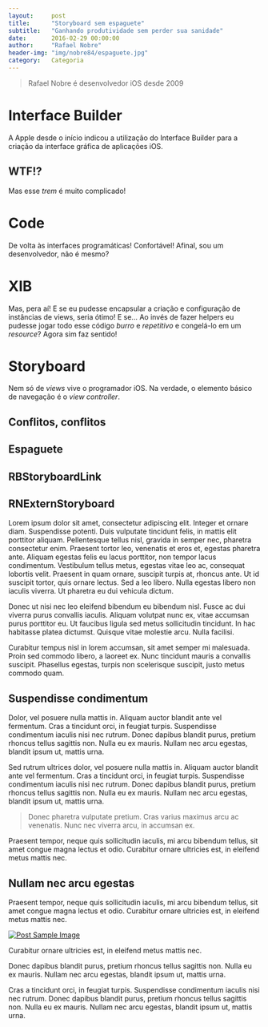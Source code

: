 ```yaml
---
layout:     post
title:      "Storyboard sem espaguete"
subtitle:   "Ganhando produtividade sem perder sua sanidade"
date:       2016-02-29 00:00:00
author:     "Rafael Nobre"
header-img: "img/nobre84/espaguete.jpg"
category:   Categoria
---
```


> Rafael Nobre é desenvolvedor iOS desde 2009

# Interface Builder

A Apple desde o início indicou a utilização do Interface Builder para a criação da interface gráfica de aplicações iOS.

## WTF!?

Mas esse *trem* é muito complicado!

# Code

De volta às interfaces programáticas! Confortável! Afinal, sou um desenvolvedor, não é mesmo?

# XIB

Mas, pera aí! E se eu pudesse encapsular a criação e configuração de instâncias de views, seria ótimo! E se... Ao invés de fazer helpers eu pudesse jogar todo esse código *burro* e *repetitivo* e congelá-lo em um *resource*? Agora sim faz sentido!

# Storyboard

Nem só de *views* vive o programador iOS. Na verdade, o elemento básico de navegação é o *view controller*.

## Conflitos, conflitos

## Espaguete

## RBStoryboardLink

## RNExternStoryboard



<p>Lorem ipsum dolor sit amet, consectetur adipiscing elit. Integer et ornare diam. Suspendisse potenti. Duis vulputate tincidunt felis, in mattis elit porttitor aliquam. Pellentesque tellus nisl, gravida in semper nec, pharetra consectetur enim. Praesent tortor leo, venenatis et eros et, egestas pharetra ante. Aliquam egestas felis eu lacus porttitor, non tempor lacus condimentum. Vestibulum tellus metus, egestas vitae leo ac, consequat lobortis velit. Praesent in quam ornare, suscipit turpis at, rhoncus ante. Ut id suscipit tortor, quis ornare lectus. Sed a leo libero. Nulla egestas libero non iaculis viverra. Ut pharetra eu dui vehicula dictum.</p>

<p>Donec ut nisi nec leo eleifend bibendum eu bibendum nisl. Fusce ac dui viverra purus convallis iaculis. Aliquam volutpat nunc ex, vitae accumsan purus porttitor eu. Ut faucibus ligula sed metus sollicitudin tincidunt. In hac habitasse platea dictumst. Quisque vitae molestie arcu. Nulla facilisi. </p>

<p>Curabitur tempus nisl in lorem accumsan, sit amet semper mi malesuada. Proin sed commodo libero, a laoreet ex. Nunc tincidunt mauris a convallis suscipit. Phasellus egestas, turpis non scelerisque suscipit, justo metus commodo quam.</p>

<h2 class="section-heading">Suspendisse condimentum</h2>

<p>Dolor, vel posuere nulla mattis in. Aliquam auctor blandit ante vel fermentum. Cras a tincidunt orci, in feugiat turpis. Suspendisse condimentum iaculis nisi nec rutrum. Donec dapibus blandit purus, pretium rhoncus tellus sagittis non. Nulla eu ex mauris. Nullam nec arcu egestas, blandit ipsum ut, mattis urna.</p>

<p>Sed rutrum ultrices dolor, vel posuere nulla mattis in. Aliquam auctor blandit ante vel fermentum. Cras a tincidunt orci, in feugiat turpis. Suspendisse condimentum iaculis nisi nec rutrum. Donec dapibus blandit purus, pretium rhoncus tellus sagittis non. Nulla eu ex mauris. Nullam nec arcu egestas, blandit ipsum ut, mattis urna.</p>

<blockquote>Donec pharetra vulputate pretium. Cras varius maximus arcu ac venenatis. Nunc nec viverra arcu, in accumsan ex.</blockquote>

<p>Praesent tempor, neque quis sollicitudin iaculis, mi arcu bibendum tellus, sit amet congue magna lectus et odio. Curabitur ornare ultricies est, in eleifend metus mattis nec.</p>

<h2 class="section-heading">Nullam nec arcu egestas</h2>

<p>Praesent tempor, neque quis sollicitudin iaculis, mi arcu bibendum tellus, sit amet congue magna lectus et odio. Curabitur ornare ultricies est, in eleifend metus mattis nec.</p>

<a href="#">
    <img src="{{ site.baseurl }}/img/post-exemplo.jpg" alt="Post Sample Image">
</a>

<span class="caption text-muted">Curabitur ornare ultricies est, in eleifend metus mattis nec.</span>

<p>Donec dapibus blandit purus, pretium rhoncus tellus sagittis non. Nulla eu ex mauris. Nullam nec arcu egestas, blandit ipsum ut, mattis urna.</p>

<p>Cras a tincidunt orci, in feugiat turpis. Suspendisse condimentum iaculis nisi nec rutrum. Donec dapibus blandit purus, pretium rhoncus tellus sagittis non. Nulla eu ex mauris. Nullam nec arcu egestas, blandit ipsum ut, mattis urna.</p>

